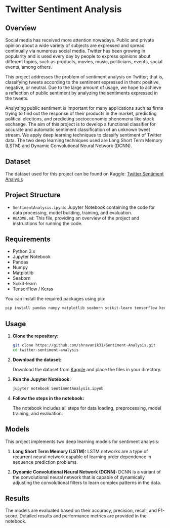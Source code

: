 
# Twitter Sentiment Analysis

## Overview

Social media has received more attention nowadays. Public and private opinion about a wide variety of subjects are expressed and spread continually via numerous social media. Twitter has been growing in popularity and is used every day by people to express opinions about different topics, such as products, movies, music, politicians, events, social events, among others.

This project addresses the problem of sentiment analysis on Twitter; that is, classifying tweets according to the sentiment expressed in them: positive, negative, or neutral. Due to the large amount of usage, we hope to achieve a reflection of public sentiment by analyzing the sentiments expressed in the tweets.

Analyzing public sentiment is important for many applications such as firms trying to find out the response of their products in the market, predicting political elections, and predicting socioeconomic phenomena like stock exchange. The aim of this project is to develop a functional classifier for accurate and automatic sentiment classification of an unknown tweet stream. We apply deep learning techniques to classify sentiment of Twitter data. The two deep learning techniques used are Long Short Term Memory (LSTM) and Dynamic Convolutional Neural Network (DCNN).

## Dataset

The dataset used for this project can be found on Kaggle: [Twitter Sentiment Analysis](https://www.kaggle.com/ywang311/twitter-sentiment)

## Project Structure

- `SentimentAnalysis.ipynb`: Jupyter Notebook containing the code for data processing, model building, training, and evaluation.
- `README.md`: This file, providing an overview of the project and instructions for running the code.

## Requirements

- Python 3.x
- Jupyter Notebook
- Pandas
- Numpy
- Matplotlib
- Seaborn
- Scikit-learn
- TensorFlow / Keras

You can install the required packages using pip:

```bash
pip install pandas numpy matplotlib seaborn scikit-learn tensorflow keras
```

## Usage

1. **Clone the repository:**

    ```bash
    git clone https://github.com/shravanik31/Sentiment-Analysis.git
    cd twitter-sentiment-analysis
    ```

2. **Download the dataset:**

    Download the dataset from [Kaggle](https://www.kaggle.com/ywang311/twitter-sentiment) and place the files in your directory.

3. **Run the Jupyter Notebook:**

    ```bash
    jupyter notebook SentimentAnalysis.ipynb
    ```

4. **Follow the steps in the notebook:**

    The notebook includes all steps for data loading, preprocessing, model training, and evaluation.

## Models

This project implements two deep learning models for sentiment analysis:

1. **Long Short Term Memory (LSTM):** 
    LSTM networks are a type of recurrent neural network capable of learning order dependence in sequence prediction problems.

2. **Dynamic Convolutional Neural Network (DCNN):**
    DCNN is a variant of the convolutional neural network that is capable of dynamically adjusting the convolutional filters to learn complex patterns in the data.

## Results

The models are evaluated based on their accuracy, precision, recall, and F1-score. Detailed results and performance metrics are provided in the notebook.

